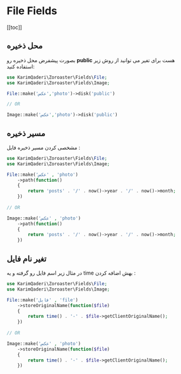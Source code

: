 # File Fields

[[toc]]



## محل ذخیره 

بصورت پیشفرض  محل ذخیره رو ‍**public** هست برای تغیر می توانید از روش زیر استفاده کنید:
 
```php
use KarimQaderi\Zoroaster\Fields\File;
use KarimQaderi\Zoroaster\Fields\Image;

File::make('عکس','photo')->disk('public')

// OR

Image::make('عکس','photo')->disk('public')
```

## مسیر ذخیره 

مشخصی کردن مسیر ذخیره فایل :

```php
use KarimQaderi\Zoroaster\Fields\File;
use KarimQaderi\Zoroaster\Fields\Image;

File::make('عکس' , 'photo')
    ->path(function()
    {
        return 'posts' . '/' . now()->year . '/' . now()->month;
    })
    
// OR

Image::make('عکس' , 'photo')
    ->path(function()
    {
        return 'posts' . '/' . now()->year . '/' . now()->month;
    })
```

## تغیر نام فایل 

در مثال زیر اسم فایل رو گرفته و یه time بهش اضافه کردن :

```php
use KarimQaderi\Zoroaster\Fields\File;
use KarimQaderi\Zoroaster\Fields\Image;

File::make('فایل' , 'file')
    ->storeOriginalName(function($file)
    {
        return time() . '-' . $file->getClientOriginalName();
    })
    
// OR

Image::make('عکس' , 'photo')
    ->storeOriginalName(function($file)
    {
        return time() . '-' . $file->getClientOriginalName();
    })
```